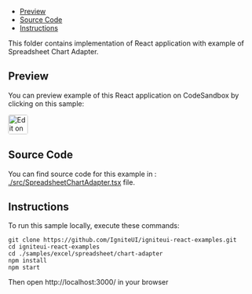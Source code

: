 <!-- NOTE: do not change this file because it will be auto re-generated from template file: -->
<!-- https://github.com/IgniteUI/igniteui-react-examples/tree/master/templates/sample/ReadMe.md -->

<!-- ## Table of Contents -->
- [Preview](#Preview)
- [Source Code](#Source-Code)
- [Instructions](#Instructions)

This folder contains implementation of React application with example of Spreadsheet Chart Adapter.
<!-- in the Spreadsheet component -->
<!-- [Spreadsheet](https://infragistics.com/Reactsite/components/spreadsheet.html) -->

## Preview

You can preview example of this React application on CodeSandbox by clicking on this sample:

<html lang="en" xmlns="http://www.w3.org/1999/xhtml">
    <body>
        <a target="_blank" href="https://codesandbox.io/s/github/IgniteUI/igniteui-react-examples/tree/master/samples/excel/spreadsheet/chart-adapter?fontsize=14&hidenavigation=1&theme=dark&view=preview&file=/src/SpreadsheetChartAdapter.tsx" rel="noopener noreferrer">
            <img height="40px" style="border-radius: 0.25rem" alt="Edit on CodeSandbox" src="https://static.infragistics.com/xplatform/images/sandbox/code.png"/>
        </a>
        <!-- <a target="_blank"
href="https://codesandbox.io/s/github/IgniteUI/igniteui-react-examples/tree/master/samples/maps/geo-map/binding-csv-points?fontsize=14&hidenavigation=1&theme=dark&view=preview">
            <img alt="Edit Sample" src="https://codesandbox.io/static/img/play-codesandbox.svg"/>
        </a> -->
        <!-- <a target="_blank" style="margin-left: 0.5rem"
href="https://codesandbox.io/embed/github/IgniteUI/igniteui-react-examples/tree/master/samples/excel/spreadsheet/chart-adapter?fontsize=14&hidenavigation=1&theme=dark&view=preview&file=/src/SpreadsheetChartAdapter.tsx">
            <img height="40px" style="border-radius: 5px" alt="View on CodeSandbox" src="https://static.infragistics.com/xplatform/images/sandbox/view.png"/>
        </a> -->
        <!-- <a target="_blank"
href="https://codesandbox.io/embed/github/IgniteUI/igniteui-react-examples/tree/master/samples/maps/geo-map/binding-csv-points?fontsize=14&hidenavigation=1&theme=dark&view=preview">
            <img alt="View on CodeSandbox" src="https://static.infragistics.com/xplatform/images/sandbox/view.png"/>
        </a>
https://codesandbox.io/embed/react-treemap-overview-rtb45
https://codesandbox.io/static/img/play-codesandbox.svg
https://codesandbox.io/embed/react-treemap-overview-rtb45?view=browser -->
    </body>
</html>

<!-- ## Sample Preview -->

<!-- <iframe
  src="https://codesandbox.io/embed/github/IgniteUI/igniteui-react-examples/tree/master/samples/excel/spreadsheet/chart-adapter?fontsize=14&hidenavigation=1&theme=dark&view=preview&file=/src/SpreadsheetChartAdapter.tsx"
  style="width:100%; height:400px; border:0; border-radius: 4px; overflow:hidden;"
  allow="accelerometer; ambient-light-sensor; camera; encrypted-media; geolocation; gyroscope; hid; microphone; midi; payment; usb; vr"
  sandbox="allow-forms allow-modals allow-popups allow-presentation allow-same-origin allow-scripts"
></iframe> -->

## Source Code

You can find source code for this example in :
[./src/SpreadsheetChartAdapter.tsx](./src/SpreadsheetChartAdapter.tsx) file.

<!-- The following section provides source code from:
`./src/SpreadsheetChartAdapter.tsx` file: -->

<!-- ```tsx
import React from 'react';
import { ExcelUtility } from '/ExcelUtility';
import { IgrExcelXlsxModule } from 'igniteui-react-excel';
import { IgrExcelCoreModule } from 'igniteui-react-excel';
import { IgrExcelModule } from 'igniteui-react-excel';
import { IgrSpreadsheetModule } from 'igniteui-react-spreadsheet';
import { IgrSpreadsheet } from 'igniteui-react-spreadsheet';
import { IgrSpreadsheetChartAdapterModule } from 'igniteui-react-spreadsheet-chart-adapter';
import { SpreadsheetChartAdapter } from 'igniteui-react-spreadsheet-chart-adapter';
import { Worksheet } from 'igniteui-react-excel';
import { WorksheetCell } from 'igniteui-react-excel';
import { ChartType, ChartTitle, FormattedString } from 'igniteui-react-excel';

IgrExcelCoreModule.register();
IgrExcelModule.register();
IgrExcelXlsxModule.register();
IgrSpreadsheetModule.register();
IgrSpreadsheetChartAdapterModule.register();

export default class SpreadsheetChartAdapter extends React.Component {
    public spreadsheet: IgrSpreadsheet;

    constructor(props: any) {
        super(props);
        this.onSpreadsheetRef = this.onSpreadsheetRef.bind(this);
    }

    public render() {
        return (
            <div className="igContainer">
                <IgrSpreadsheet ref={this.onSpreadsheetRef} height="calc(100% - 25px)" width="100%" />
            </div>
        );
    }

    public onSpreadsheetRef(spreadsheet: IgrSpreadsheet) {
        this.spreadsheet = spreadsheet;
        this.spreadsheet.chartAdapter = new SpreadsheetChartAdapter();
        const url = "https://static.infragistics.com/xplatform/excel/ChartData.xlsx";
        ExcelUtility.loadFromUrl(url).then((w) => {
            this.spreadsheet.workbook = w;

            const sheet: Worksheet = this.spreadsheet.workbook.worksheets(0);

            sheet.defaultColumnWidth = 450 * 20;
            sheet.rows(0).height = 150 * 20;

            const cell1: WorksheetCell = sheet.getCell("A1");
            const cell2: WorksheetCell = sheet.getCell("B1");
            const cell3: WorksheetCell = sheet.getCell("C1");
            const cell4: WorksheetCell = sheet.getCell("D1");

            const dataCellAddress = "A3:D6";

            const title: ChartTitle = new ChartTitle();
            title.text = new FormattedString("Line Chart");
            const chart1 = sheet.shapes().addChart(ChartType.Line, cell1, { x: 5, y: 5 }, cell1, { x: 90, y: 90 });
            chart1.chartTitle = title;
            chart1.setSourceData(dataCellAddress, true);

            const title2: ChartTitle = new ChartTitle();
            title2.text = new FormattedString("Column Chart");
            const chart2 = sheet.shapes().addChart(ChartType.ColumnClustered, cell2, { x: 5, y: 5 }, cell2, { x: 90, y: 90 });
            chart2.chartTitle = title2;
            chart2.setSourceData(dataCellAddress, true);

            const title3: ChartTitle = new ChartTitle();
            title3.text = new FormattedString("Area Chart");
            const chart3 = sheet.shapes().addChart(ChartType.Area, cell3, { x: 5, y: 5 }, cell3, { x: 90, y: 90 });
            chart3.chartTitle = title3;
            chart3.setSourceData(dataCellAddress, true);

            const title4: ChartTitle = new ChartTitle();
            title4.text = new FormattedString("Pie Chart");
            const chart4 = sheet.shapes().addChart(ChartType.Pie, cell4, { x: 5, y: 5 }, cell4, { x: 90, y: 90 });
            chart4.chartTitle = title4;
            chart4.setSourceData(dataCellAddress, true);
        });
    }
}

``` -->

## Instructions
To run this sample locally, execute these commands:

```
git clone https://github.com/IgniteUI/igniteui-react-examples.git
cd igniteui-react-examples
cd ./samples/excel/spreadsheet/chart-adapter
npm install
npm start

```

Then open http://localhost:3000/ in your browser

